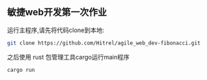 ## 敏捷web开发第一次作业

运行主程序,请先将代码clone到本地:
```bash
git clone https://github.com/Hitrel/agile_web_dev-fibonacci.git
```
之后使用 rust 包管理工具cargo运行main程序
```bash
cargo run
```

